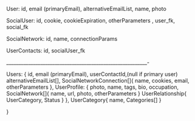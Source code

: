 User: id, email (primaryEmail), alternativeEmailList, name, photo

SocialUser: id, cookie, cookieExpiration, otherParameters , user_fk, social_fk

SocialNetwork: id, name, connectionParams

UserContacts: id, socialUser_fk

__________________________________________________________-


Users: {
    id,
    email (primaryEmail),
    userContactId,(null if primary user)
    alternativeEmailList[],
    SocialNetworkConnection[]{
        name,
        cookies,
        email,
        otherParameters
    },
    UserProfile: {
        photo,
        name,
        tags,
        bio,
        occupation,
        SocialNetwork[]{
            name,
            url,
            photo,
            otherParameters
        }
    UserRelationship{
                UserCategory,
                Status
        }
    },
    UserCategory{
        name,
        Categories[]
    }

}

